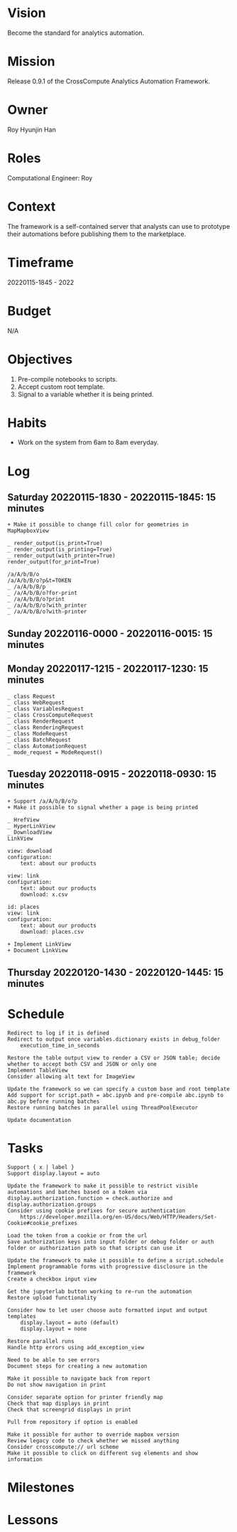 # Vision
Become the standard for analytics automation.

# Mission
Release 0.9.1 of the CrossCompute Analytics Automation Framework.

# Owner
Roy Hyunjin Han

# Roles
Computational Engineer: Roy

# Context
The framework is a self-contained server that analysts can use to prototype their automations before publishing them to the marketplace.

# Timeframe
20220115-1845 - 2022

# Budget
N/A

# Objectives
1. Pre-compile notebooks to scripts.
2. Accept custom root template.
3. Signal to a variable whether it is being printed.

# Habits
- Work on the system from 6am to 8am everyday.

# Log

## Saturday 20220115-1830 - 20220115-1845: 15 minutes

    + Make it possible to change fill color for geometries in MapMapboxView

    _ render_output(is_print=True)
    _ render_output(is_printing=True)
    _ render_output(with_printer=True)
    render_output(for_print=True)

    /a/A/b/B/o
    /a/A/b/B/o?p&t=TOKEN
    _ /a/A/b/B/p
    _ /a/A/b/B/o?for-print
    _ /a/A/b/B/o?print
    _ /a/A/b/B/o?with_printer
    _ /a/A/b/B/o?with-printer

## Sunday 20220116-0000 - 20220116-0015: 15 minutes

## Monday 20220117-1215 - 20220117-1230: 15 minutes

    _ class Request
    _ class WebRequest
    _ class VariablesRequest
    _ class CrossComputeRequest
    _ class RenderRequest
    _ class RenderingRequest
    _ class ModeRequest
    _ class BatchRequest
    _ class AutomationRequest
    _ mode_request = ModeRequest()

## Tuesday 20220118-0915 - 20220118-0930: 15 minutes

    + Support /a/A/b/B/o?p
    + Make it possible to signal whether a page is being printed

    _ HrefView
    _ HyperLinkView
    _ DownloadView
    LinkView

    view: download
    configuration:
        text: about our products

    view: link
    configuration:
        text: about our products
        download: x.csv

    id: places
    view: link
    configuration:
        text: about our products
        download: places.csv

    + Implement LinkView
    + Document LinkView

## Thursday 20220120-1430 - 20220120-1445: 15 minutes

# Schedule

    Redirect to log if it is defined
    Redirect to output once variables.dictionary exists in debug_folder
        execution_time_in_seconds

    Restore the table output view to render a CSV or JSON table; decide whether to accept both CSV and JSON or only one
    Implement TableView
    Consider allowing alt text for ImageView

    Update the framework so we can specify a custom base and root template
    Add support for script.path = abc.ipynb and pre-compile abc.ipynb to abc.py before running batches
    Restore running batches in parallel using ThreadPoolExecutor

    Update documentation

# Tasks

    Support { x | label }
    Support display.layout = auto

    Update the framework to make it possible to restrict visible automations and batches based on a token via display.authorization.function = check.authorize and display.authorization.groups
    Consider using cookie prefixes for secure authentication
        https://developer.mozilla.org/en-US/docs/Web/HTTP/Headers/Set-Cookie#cookie_prefixes

    Load the token from a cookie or from the url
    Save authorization keys into input folder or debug folder or auth folder or authorization path so that scripts can use it

    Update the framework to make it possible to define a script.schedule
    Implement programmable forms with progressive disclosure in the framework 
    Create a checkbox input view

    Get the jupyterlab button working to re-run the automation
    Restore upload functionality

    Consider how to let user choose auto formatted input and output templates
        display.layout = auto (default)
        display.layout = none

    Restore parallel runs
    Handle http errors using add_exception_view

    Need to be able to see errors
    Document steps for creating a new automation

    Make it possible to navigate back from report
    Do not show navigation in print

    Consider separate option for printer friendly map
    Check that map displays in print
    Check that screengrid displays in print

    Pull from repository if option is enabled

    Make it possible for author to override mapbox version
    Review legacy code to check whether we missed anything
    Consider crosscompute:// url scheme
    Make it possible to click on different svg elements and show information

# Milestones

# Lessons
